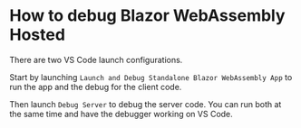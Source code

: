 # How to debug Blazor WebAssembly Hosted

There are two VS Code launch configurations.

Start by launching `Launch and Debug Standalone Blazor WebAssembly App` to run the app and the debug for
the client code.

Then launch `Debug Server` to debug the server code. You can run both at the same time and have the debugger working on VS Code.